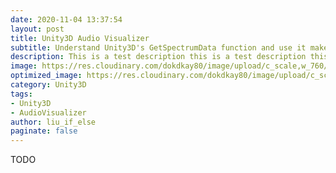```yaml
---
date: 2020-11-04 13:37:54
layout: post
title: Unity3D Audio Visualizer
subtitle: Understand Unity3D's GetSpectrumData function and use it make a audio visulizer.
description: This is a test description this is a test description this is a test description this is a test description this is a test description this is a test description.
image: https://res.cloudinary.com/dokdkay80/image/upload/c_scale,w_760/v1604498366/AudioVisualizer/av1_itqijr.png
optimized_image: https://res.cloudinary.com/dokdkay80/image/upload/c_scale,w_380/v1604498366/AudioVisualizer/av1_itqijr.png
category: Unity3D
tags:
- Unity3D
- AudioVisualizer
author: liu_if_else
paginate: false
---
```

TODO
